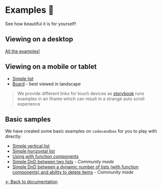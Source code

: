 # Examples 🎉

See how beautiful it is for yourself!

## Viewing on a desktop

[All the examples!](https://dnd.hellopangea.com)

## Viewing on a mobile or tablet

- [Simple list](https://dnd.hellopangea.com/iframe.html?id=examples-single-vertical-list--basic)
- [Board](https://dnd.hellopangea.com/iframe.html?id=examples-board--simple) - best viewed in landscape

> We provide different links for touch devices as [storybook](https://github.com/storybooks/storybook) runs examples in an iframe which can result in a strange auto scroll experience

## Basic samples

We have created some basic examples on `codesandbox` for you to play with directly:

- [Simple vertical list](https://codesandbox.io/p/sandbox/vertical-list-9wc6yh)
- [Simple horizontal list](https://codesandbox.io/p/sandbox/horizontal-list-xk6zh4)
- [Using with function components](https://codesandbox.io/p/sandbox/using-react-beautiful-dnd-with-hooks-cntgm5)
- [Simple DnD between two lists](https://codesandbox.io/p/sandbox/vertical-list-with-multiple-drop-targets-tjmxxf) - _Community made_
- [Simple DnD between a dynamic number of lists (with function components) and ability to delete items](https://codesandbox.io/p/sandbox/react-drag-and-drop-react-beautiful-dnd-c7q4r5) - _Community made_

[← Back to documentation](/README.md#documentation-)
